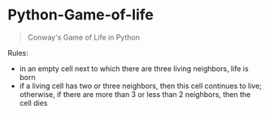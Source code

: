 # Python-Game-of-life

> Conway's Game of Life in Python

Rules:
- in an empty cell next to which there are three living neighbors, life is born
- if a living cell has two or three neighbors, then this cell continues to live;
    otherwise, if there are more than 3 or less than 2 neighbors, then the cell
    dies



